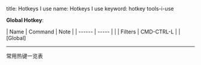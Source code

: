 title: Hotkeys I use
name: Hotkeys I use
keyword: hotkey tools-i-use

**Global Hotkey**:

| Name                               | Command     | Note |
| ------                             | -----       |      |
| Filters                            | CMD-CTRL-L  |      |
[Global]

---
常用热键一览表

